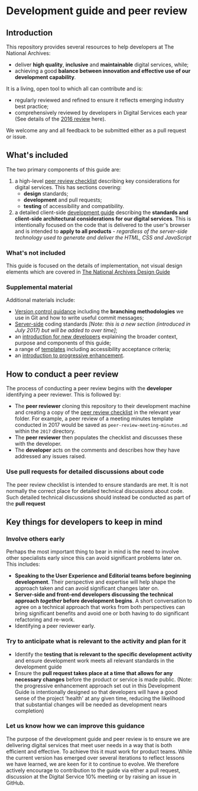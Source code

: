 # Development guide and peer review

## Introduction

This repository provides several resources to help developers at The National Archives:

* deliver **high quality**, **inclusive** and **maintainable** digital services, while;
* achieving a good **balance between innovation and effective use of our development capability**. 

It is a living, open tool to which all can contribute and is:

* regularly reviewed and refined to ensure it reflects emerging industry best practice; 
* comprehensively reviewed by developers in Digital Services each year (See details of the [2016 review](reviews/2016-review.md) here).

We welcome any and all feedback to be submitted either as a pull request or issue. 

## What's included

The two primary components of this guide are:

1. a high-level [peer review checklist](/templates/peer-review-checklist.md) describing key considerations for digital services. This has sections covering: 
    - **design** standards;
    - **development** and pull requests;
    - **testing** of accessibility and compatibility.
2. a detailed client-side [development guide](/development-guide.md) describing the **standards and client-side architectural considerations for our digital services**. This is intentionally focused on the code that is delivered to the user's browser and is intended to **apply to all products** - _regardless of the server-side technology used to generate and deliver the HTML, CSS and JavaScript_

### What's not included

This guide is focused on the details of implementation, not visual design elements which are covered in [The National Archives Design Guide](http://nationalarchives.gov.uk/design-guide)

### Supplemental material

Additional materials include:

* [Version control guidance](/version_control/) including the **branching methodologies** we use in Git and how to write useful commit messages;
* [Server-side](/server_side_coding_standards) coding standards _[Note: this is a new section (introduced in July 2017) but will be added to over time]_;
* an [introduction for new developers](supporting_material/development_standards_introduction_for_new_developers.pdf) explaining the broader context, purpose and components of this guide;
* a range of [templates](/templates/) including accessibility acceptance criteria;
* an [introduction to progressive enhancement](supporting_material/progressive_enhancement_introduction.ppt).
    
## How to conduct a peer review 

The process of conducting a peer review begins with the **developer** identifying a peer reviewer. This is followed by:

* The **peer reviewer** cloning this repository to their development machine and creating a copy of the [peer review checklist](/templates/peer-review-checklist.md) in the relevant year folder. For example, a peer review of a meeting minutes template conducted in 2017 would be saved as ```peer-review-meeting-minutes.md``` within the ```2017``` directory.
* The **peer reviewer** then populates the checklist and discusses these with the developer. 
* The **developer** acts on the comments and describes how they have addressed any issues raised.

### Use pull requests for detailed discussions about code

The peer review checklist is intended to ensure standards are met. It is not normally the correct place for detailed technical discussions about code. Such detailed technical discussions should instead be conducted as part of the **pull request**

## Key things for developers to keep in mind

### Involve others early

Perhaps the most important thing to bear in mind is the need to involve other specialists early since this can avoid significant problems later on. This includes:

* **Speaking to the User Experience and Editorial teams before beginning development**. Their perspective and expertise will help shape the approach taken and can avoid significant changes later on.
* **Server-side and front-end developers discussing the technical approach _together_ before development begins**. A short conversation to agree on a technical approach that works from both perspectives can bring significant benefits and avoid one or both having to do significant refactoring and re-work.
* Identifying a peer reviewer early.

### Try to anticipate what is relevant to the activity and plan for it

* Identify the **testing that is relevant to the specific development activity** and ensure development work meets all relevant standards in the development guide
* Ensure the **pull request takes place at a time that  allows for any necessary changes** before the product or service is made public. (Note: the progressive enhancement approach set out in this Development Guide is intentionally designed so that developers will have a good sense of the project 'health' at any given time, reducing the likelihood that substantial changes will be needed as development nears completion)

### Let us know how we can improve this guidance

The purpose of the development guide and peer review is to ensure we are delivering digital services that meet user needs in a way that is both efficient and effective. To achieve this it must work for product teams. While the current version has emerged over several iterations to reflect lessons we have learned, we are keen for it to continue to evolve. We therefore actively encourage to contribution to the guide via either a pull request, discussion at the Digital Service 10% meeting or by raising an issue in GitHub.
